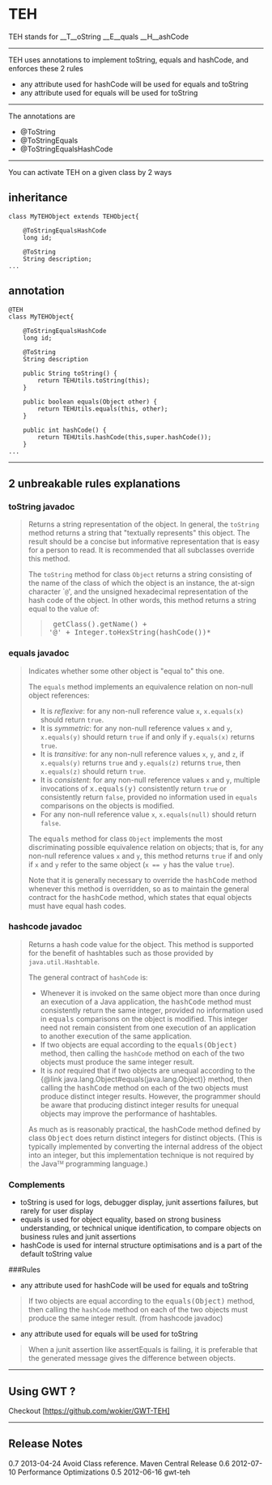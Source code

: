 # TEH
TEH stands for __T__oString __E__quals __H__ashCode

- - -
TEH uses annotations to implement toString, equals and hashCode, and enforces these 2 rules

 *	any attribute used for hashCode will be used for equals and toString
 *	any attribute used for equals will be used for toString

- - -
The annotations are 

 *	@ToString
 *	@ToStringEquals
 *	@ToStringEqualsHashCode

- - -
You can activate TEH on a given class by 2 ways
## inheritance
	class MyTEHObject extends TEHObject{
		
		@ToStringEqualsHashCode
		long id;

		@ToString
		String description;	
	...

## annotation
	@TEH
	class MyTEHObject{
		
		@ToStringEqualsHashCode
		long id;

		@ToString
		String description
	
		public String toString() {
			return TEHUtils.toString(this);
		}
	
		public boolean equals(Object other) {
			return TEHUtils.equals(this, other);
		}
	
		public int hashCode() {
			return TEHUtils.hashCode(this,super.hashCode());
		}
	...

- - -
## 2 unbreakable rules explanations

### toString javadoc
>Returns a string representation of the object. In general, the <code>toString</code> method returns a string that "textually represents" this object. The result should be a concise but informative representation that is easy for a person to read. It is recommended that all subclasses override this method. <p> The <code>toString</code> method for class <code>Object</code> returns a string consisting of the name of the class of which the object is an instance, the at-sign character `<code>@</code>', and the unsigned hexadecimal representation of the hash code of the object. In other words, this method returns a string equal to the value of: <blockquote> <pre> getClass().getName() + '@' + Integer.toHexString(hashCode())* </pre></blockquote>

### equals javadoc
>Indicates whether some other object is "equal to" this one. <p> The <code>equals</code> method implements an equivalence relation on non-null object references: <ul> <li>It is <i>reflexive</i>: for any non-null reference value <code>x</code>, <code>x.equals(x)</code> should return <code>true</code>. <li>It is <i>symmetric</i>: for any non-null reference values <code>x</code> and <code>y</code>, <code>x.equals(y)</code> should return <code>true</code> if and only if <code>y.equals(x)</code> returns <code>true</code>. <li>It is <i>transitive</i>: for any non-null reference values <code>x</code>, <code>y</code>, and <code>z</code>, if <code>x.equals(y)</code> returns <code>true</code> and <code>y.equals(z)</code> returns <code>true</code>, then <code>x.equals(z)</code> should return <code>true</code>. <li>It is <i>consistent</i>: for any non-null reference values <code>x</code> and <code>y</code>, multiple invocations of <tt>x.equals(y)</tt> consistently return <code>true</code> or consistently return <code>false</code>, provided no information used in <code>equals</code> comparisons on the objects is modified. <li>For any non-null reference value <code>x</code>, <code>x.equals(null)</code> should return <code>false</code>. </ul> <p> The <tt>equals</tt> method for class <code>Object</code> implements the most discriminating possible equivalence relation on objects; that is, for any non-null reference values <code>x</code> and <code>y</code>, this method returns <code>true</code> if and only if <code>x</code> and <code>y</code> refer to the same object (<code>x == y</code> has the value <code>true</code>). <p> Note that it is generally necessary to override the <tt>hashCode</tt> method whenever this method is overridden, so as to maintain the general contract for the <tt>hashCode</tt> method, which states that equal objects must have equal hash codes. 

### hashcode javadoc
> Returns a hash code value for the object. This method is supported for the benefit of hashtables such as those provided by <code>java.util.Hashtable</code>. <p> The general contract of <code>hashCode</code> is: <ul> <li>Whenever it is invoked on the same object more than once during an execution of a Java application, the <tt>hashCode</tt> method must consistently return the same integer, provided no information used in <tt>equals</tt> comparisons on the object is modified. This integer need not remain consistent from one execution of an application to another execution of the same application. <li>If two objects are equal according to the <tt>equals(Object)</tt> method, then calling the <code>hashCode</code> method on each of the two objects must produce the same integer result. <li>It is <em>not</em> required that if two objects are unequal according to the {@link java.lang.Object#equals(java.lang.Object)} method, then calling the <tt>hashCode</tt> method on each of the two objects must produce distinct integer results.  However, the programmer should be aware that producing distinct integer results for unequal objects may improve the performance of hashtables.</ul><p> As much as is reasonably practical, the hashCode method defined by class <tt>Object</tt> does return distinct integers for distinct objects. (This is typically implemented by converting the internal address of the object into an integer, but this implementation technique is not required by the Java<font size="-2"><sup>TM</sup></font> programming language.)


### Complements
 * toString is used for logs, debugger display, junit assertions failures, but rarely for user display
 * equals is used for object equality, based on strong business understanding, or technical unique identification, to compare objects on business rules and junit assertions
 * hashCode is used for internal structure optimisations and is a part of the default toString value

###Rules
 *  any attribute used for hashCode will be used for equals and toString
 > If two objects are equal according to the <tt>equals(Object)</tt> method, then calling the <code>hashCode</code> method on each of the two objects must produce the same integer result. (from hashcode javadoc)

 *	any attribute used for equals will be used for toString

> When a junit assertion like assertEquals is failing, it is preferable that the generated message gives the difference between objects.

- - -
## Using GWT ?
Checkout [https://github.com/wokier/GWT-TEH]

- - -
## Release Notes
0.7 2013-04-24 Avoid Class reference. Maven Central Release
0.6 2012-07-10 Performance Optimizations
0.5 2012-06-16 gwt-teh
